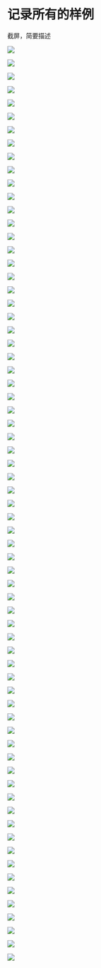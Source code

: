 
# 记录所有的样例

截屏，简要描述

![](AGLAirspaces.JPG)

![](Airspaces.JPG)

![](Airspaces_TrackAirspace.JPG)

![](AlarmIcons.JPG)



![](AnnotationControls.JPG)

![](Annotations.JPG)

![](Balloons.JPG)

![](Boxes.JPG)

![](Cones.JPG)

![](ContourBuilderExample.JPG)

![](ContourLines.JPG)

![](DimGlobeSurface.JPG)

![](ExtrudedPolygonsFromShapefile.JPG)

![](ExtrudedShapes.JPG)

![](GARSGraticule.JPG)

![](GPSTracks.JPG)

![](Graticule.JPG)

![](LayerTreeUsage.JPG)

![](LineBackground.JPG)

![](LineBuilder.JPG)

![](Markers.JPG)

![](MarkersOrder.JPG)

![](MeasureToolUsage.JPG)

![](MGRSGraticule.JPG)

![](MultiResPath.JPG)

![](OnScreenLayerManager.JPG)

![](ParallelPaths.JPG)

![](PathPositionColors.JPG)

![](Paths.JPG)

![](PathsOnDateline.JPG)

![](PathsWithDirection.JPG)

![](PathsWithLabels.JPG)

![](PickFrustum.JPG)

![](PlacemarkDecluttering.JPG)

![](PlacemarkLabelEditing.JPG)

![](Placemarks.JPG)

![](PlaceNames.JPG)

![](Polygons.JPG)

![](Pyramids.JPG)

![](RemoteSurfaceImage.JPG)

![](RigidShapes.JPG)

![](RotatedSector.JPG)

![](ScreenImageDragging.JPG)

![](ScreenSelection.JPG)

![](ScreenShots.JPG)

![](SectorSelection.JPG)

![](ShapeClipping.JPG)

![](ShapeCombining.JPG)

![](ShapeEditing.JPG)

![](ShapeEditingExtension.JPG)

![](ShapefileAttributeGroups.JPG)

![](Shapefiles.JPG)

![](Shapes.JPG)

![](Shutdown.JPG)

![](SimpleShapeDragging.JPG)

![](SplitPaneUsage.JPG)

![](StatisticsPanel.JPG)

![](Stereo.JPG)

![](SurfaceImages.JPG)

![](SurfaceShapes.JPG)

![](SurfaceTextUsage.JPG)

![](TerrainProfiler.JPG)

![](TreeFiltering.JPG)

![](VideoOnTerrain.JPG)

![](ViewControls.JPG)

![](ViewIteration.JPG)

![](ViewLimits.JPG)

![](ViewLookAround.JPG)

![](WebBrowserBalloons.JPG)